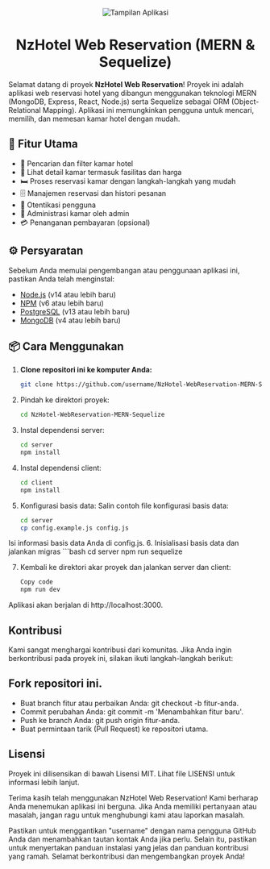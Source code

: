 <p align="center">
  <img src="link_gambar_aplikasi.png" alt="Tampilan Aplikasi">
</p>

<h1 align="center">NzHotel Web Reservation (MERN & Sequelize)</h1>

Selamat datang di proyek **NzHotel Web Reservation**! Proyek ini adalah aplikasi web reservasi hotel yang dibangun menggunakan teknologi MERN (MongoDB, Express, React, Node.js) serta Sequelize sebagai ORM (Object-Relational Mapping). Aplikasi ini memungkinkan pengguna untuk mencari, memilih, dan memesan kamar hotel dengan mudah.

## 🚀 Fitur Utama

- 🏨 Pencarian dan filter kamar hotel
- 🌟 Lihat detail kamar termasuk fasilitas dan harga
- 🛏️ Proses reservasi kamar dengan langkah-langkah yang mudah
- 🗄️ Manajemen reservasi dan histori pesanan
- 🔐 Otentikasi pengguna
- 👑 Administrasi kamar oleh admin
- 💳 Penanganan pembayaran (opsional)

## ⚙️ Persyaratan

Sebelum Anda memulai pengembangan atau penggunaan aplikasi ini, pastikan Anda telah menginstal:

- [Node.js](https://nodejs.org/) (v14 atau lebih baru)
- [NPM](https://www.npmjs.com/) (v6 atau lebih baru)
- [PostgreSQL](https://www.postgresql.org/) (v13 atau lebih baru)
- [MongoDB](https://www.mongodb.com/) (v4 atau lebih baru)

## 📦 Cara Menggunakan

1. **Clone repositori ini ke komputer Anda:**

   ```bash
   git clone https://github.com/username/NzHotel-WebReservation-MERN-Sequelize.git

2. Pindah ke direktori proyek:
   ```bash
   cd NzHotel-WebReservation-MERN-Sequelize
3. Instal dependensi server:
   ```bash
   cd server
   npm install
4. Instal dependensi client:
   ```bash
   cd client
   npm install
5. Konfigurasi basis data:
   Salin contoh file konfigurasi basis data:
   ```bash
   cd server
   cp config.example.js config.js
  Isi informasi basis data Anda di config.js.
6. Inisialisasi basis data dan jalankan migras
    ```bash
    cd server
    npm run sequelize

7. Kembali ke direktori akar proyek dan jalankan server dan client:
    ```bash
    Copy code
    npm run dev
Aplikasi akan berjalan di http://localhost:3000.

## Kontribusi
Kami sangat menghargai kontribusi dari komunitas. Jika Anda ingin berkontribusi pada proyek ini, silakan ikuti langkah-langkah berikut:

## Fork repositori ini.
- Buat branch fitur atau perbaikan Anda: git checkout -b fitur-anda.
- Commit perubahan Anda: git commit -m 'Menambahkan fitur baru'.
- Push ke branch Anda: git push origin fitur-anda.
- Buat permintaan tarik (Pull Request) ke repositori utama.
  
## Lisensi
Proyek ini dilisensikan di bawah Lisensi MIT. Lihat file LISENSI untuk informasi lebih lanjut.

Terima kasih telah menggunakan NzHotel Web Reservation! Kami berharap Anda menemukan aplikasi ini berguna. Jika Anda memiliki pertanyaan atau masalah, jangan ragu untuk menghubungi kami atau laporkan masalah.

Pastikan untuk menggantikan "username" dengan nama pengguna GitHub Anda dan menambahkan tautan kontak Anda jika perlu. Selain itu, pastikan untuk menyertakan panduan instalasi yang jelas dan panduan kontribusi yang ramah. Selamat berkontribusi dan mengembangkan proyek Anda!
